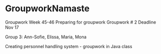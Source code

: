 # GroupworkNamaste

Groupwork Week 45-46
Preparing for groupwork
Groupwork # 2
Deadline Nov 17

Group 3: Ann-Sofie, Elissa, Maria, Mona

Creating personnel handling system - groupwork in Java class

